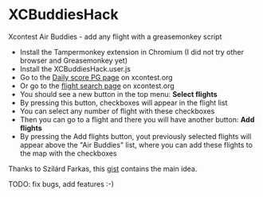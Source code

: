 # XCBuddiesHack
Xcontest Air Buddies - add any flight with a greasemonkey script
* Install the Tampermonkey extension in Chromium (I did not try other browser and Greasemonkey yet)
* Install the XCBuddiesHack.user.js 
* Go to the [Daily score PG page](https://www.xcontest.org/world/en/flights/daily-score-pg/) on xcontest.org 
* Or go to the [flight search page](https://www.xcontest.org/world/en/flights-search/) on xcontest.org 
* You should see a new button in the top menu: **Select flights**
* By pressing this button, checkboxes will appear in the flight list
* You can select any number of flight with these checkboxes
* Then you can go to a flight and there you will have another button: **Add flights**
* By pressing the Add flights button, yout previously selected flights will appear above the "Air Buddies" list, where you can add these flights to the map with the checkboxes

Thanks to Szilárd Farkas,  this [gist](https://gist.github.com/lupus78/172adef33fc5163956b3b5adcbc19fa1) contains the main idea.

TODO: fix bugs, add features :-)
